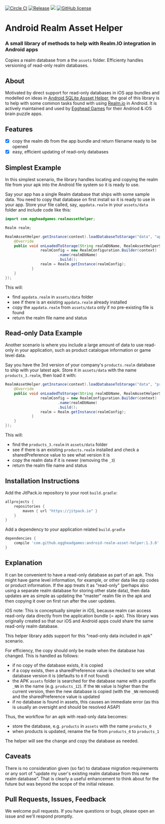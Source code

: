 [![Circle CI](https://circleci.com/gh/eggheadgames/android-realm-asset-helper.svg?style=svg)](https://circleci.com/gh/eggheadgames/android-realm-asset-helper)
[![Release](https://jitpack.io/v/eggheadgames/android-realm-asset-helper.svg)](https://jitpack.io/#eggheadgames/android-realm-asset-helper)
<a target="_blank" href="https://android-arsenal.com/api?level=15"><img src="https://img.shields.io/badge/API-15%2B-orange.svg"></a>
[![GitHub license](https://img.shields.io/badge/license-MIT-lightgrey.svg)](https://github.com/eggheadgames/android-realm-asset-helper/blob/master/LICENSE)


# Android Realm Asset Helper

### A small library of methods to help with Realm.IO integration in Android apps

Copies a realm database from a the `assets` folder. Efficienty handles versioning of read-only realm databases.

## About

Motivated by direct support for read-only databases in iOS app bundles and modelled on ideas in [Android SQLite Assset Helper](https://github.com/jgilfelt/android-sqlite-asset-helper), the goal of this library is to help with some common tasks found with using [Realm.io](https://realm.io) in Android. 
It is actively maintained and used by [Egghead Games](http://eggheadgames.com) for their Andriod & iOS brain puzzle apps.

## Features
 - [x] copy the realm db from the app bundle and return filename ready to be opened
 - [x] easy, efficient updating of read-only databases

## Simplest Example

In this simplest scenario, the library handles locating and copying the realm file from your apk into the Android file system so it is ready to use.

Say your app has a single Realm database that ships with some sample data. You need to copy that database on first install so it is ready to use in your app. Store your file called, say, `appdata.realm` in your `assets/data` folder and include code like this:

```java
import com.eggheadgames.realmassethelper;

Realm realm;

RealmAssetHelper.getInstance(context).loadDatabaseToStorage("data", "appdata", new IRealmAssetHelperStorageListener() {
    @Override
    public void onLoadedToStorage(String realmDbName, RealmAssetHelperStatus status) {
                realmConfig = new RealmConfiguration.Builder(context)
                        .name(realmDbName)
                        .build();
                realm = Realm.getInstance(realmConfig);
            }
    }
});
```
This will:

 * find `appdata.realm` in `assets/data` folder
 * see if there is an existing `appdata.realm` already installed
 * copy the `appdata.realm` from `assets/data` only if no pre-existing file is found
 * return the realm file name and status

## Read-only Data Example

Another scenario is where you include a large amount of data to use read-only in your application, such as product catalogue information or game level data.

Say you have the 3rd version of your company's `products.realm` database to ship with your latest apk. 
Store it in `assets/data` with the name `products_3.realm`, then load it with:

```java
RealmAssetHelper.getInstance(context).loadDatabaseToStorage("data", "products", new IRealmAssetHelperStorageListener() {
    @Override
    public void onLoadedToStorage(String realmDbName, RealmAssetHelperStatus status) {
                realmConfig = new RealmConfiguration.Builder(context)
                        .name(realmDbName)
                        .build();
                realm = Realm.getInstance(realmConfig);
            }
    }
});
```

This will:

 * find the `products_3.realm` in `assets/data` folder
 * see if there is an existing `products.realm` installed and check a sharedPreference value to see what version it is
 * copy the realm data if it is newer (removing the `_3`)
 * return the realm file name and status

## Installation Instructions

Add the JitPack.io repository to your root `build.gradle`:

```gradle
allprojects {
    repositories {
        maven { url "https://jitpack.io" }
    }
}
```

Add a dependency to your application related `build.gradle`

```gradle
dependencies {
    compile 'com.github.eggheadgames:android-realm-asset-helper:1.3.0'
}
```

## Explanation

It can be convenient to have a read-only database as part of an apk. This might have game level information, for example, or other data like zip codes or product information. If the app treats it as "read-only" (perhaps also using a separate realm database for storing other state data), then data updates are as simple as updating the "master" realm file in the apk and then copying it over on first run after the user updates.

iOS note: This is conceptually simpler in iOS, because realm can access read-only data directly from the application bundle (= apk). This library was originally created so that our iOS and Android apps could share the same read-only realm database.

This helper library adds support for this "read-only data included in apk" scenario.

For efficiency, the copy should only be made when the database has changed. This is handled as follows:

 * if no copy of the database exists, it is copied
 * if a copy exists, then a sharedPreference value is checked to see what database version it is (defaults to `0` if not found)
 * the APK `assets` folder is searched for the database name with a postfix `_NN` in the name (e.g. `products_12`). If the `NN` value is higher than the current version, then the new database is copied (with the `_NN` removed) and the sharedPreference value is updated
 * if no database is found in assets, this causes an immediate error (as this is usually an oversight and should be resolved ASAP)

Thus, the workflow for an apk with read-only data becomes:

 * store the database, e.g. `products` in `assets` with the name `products_0`
 * when products is updated, rename the fie from `products_0` to `products_1`

The helper will see the change and copy the database as needed.

## Caveats

There is no consideration given (so far) to database migration requirements or any sort of "update my user's existing realm database from this new realm database". That is clearly a useful enhancement to think about for the future but was beyond the scope of the initial release.

## Pull Requests, Issues, Feedback

We welcome pull requests. If you have questions or bugs, please open an issue and we'll respond promptly.
